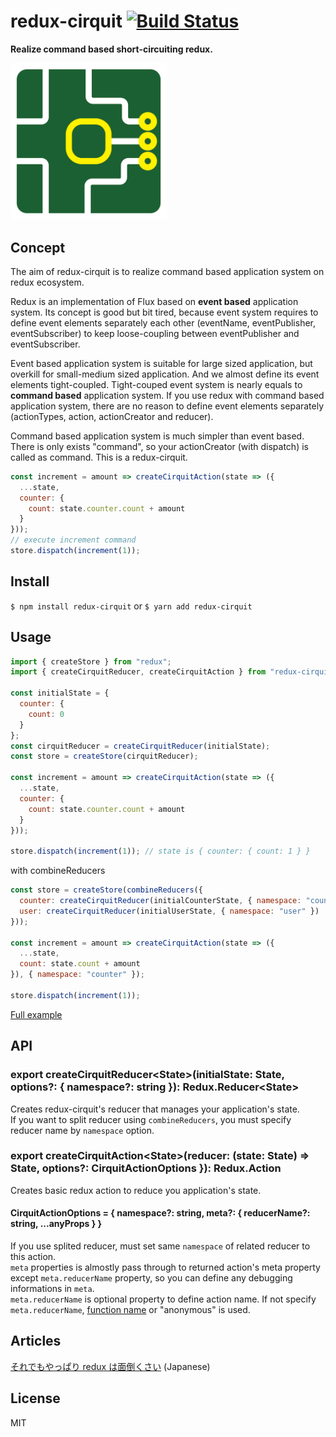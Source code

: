 # redux-cirquit [![Build Status](https://travis-ci.org/airtoxin/redux-cirquit.svg?branch=master)](https://travis-ci.org/airtoxin/redux-cirquit)

__Realize command based short-circuiting redux.__

<img src="/logo.png" width="250px" />

## Concept

The aim of redux-cirquit is to realize command based application system on redux ecosystem.

Redux is an implementation of Flux based on __event based__ application system.
Its concept is good but bit tired,
because event system requires to define event elements separately each other (eventName, eventPublisher, eventSubscriber) to keep loose-coupling between eventPublisher and eventSubscriber.

Event based application system is suitable for large sized application, but overkill for small-medium sized application.
And we almost define its event elements tight-coupled.
Tight-couped event system is nearly equals to __command based__ application system.
If you use redux with command based application system, there are no reason to define event elements separately (actionTypes, action, actionCreator and reducer).

Command based application system is much simpler than event based.
There is only exists "command", so your actionCreator (with dispatch) is called as command.
This is a redux-cirquit.

```js
const increment = amount => createCirquitAction(state => ({
  ...state,
  counter: {
    count: state.counter.count + amount
  }
}));
// execute increment command
store.dispatch(increment(1));
```

## Install

`$ npm install redux-cirquit` or `$ yarn add redux-cirquit`

## Usage

```js
import { createStore } from "redux";
import { createCirquitReducer, createCirquitAction } from "redux-cirquit";

const initialState = {
  counter: {
    count: 0
  }
};
const cirquitReducer = createCirquitReducer(initialState);
const store = createStore(cirquitReducer);

const increment = amount => createCirquitAction(state => ({
  ...state,
  counter: {
    count: state.counter.count + amount
  }
}));

store.dispatch(increment(1)); // state is { counter: { count: 1 } }
```

with combineReducers

```js
const store = createStore(combineReducers({
  counter: createCirquitReducer(initialCounterState, { namespace: "counter" }),
  user: createCirquitReducer(initialUserState, { namespace: "user" })
}));

const increment = amount => createCirquitAction(state => ({
  ...state,
  count: state.count + amount
}), { namespace: "counter" });

store.dispatch(increment(1));
```

[Full example](https://github.com/airtoxin/redux-cirquit-example)

## API

### export createCirquitReducer\<State\>(initialState: State, options?: { namespace?: string }): Redux.Reducer\<State\>

Creates redux-cirquit's reducer that manages your application's state.  
If you want to split reducer using `combineReducers`, you must specify reducer name by `namespace` option.

### export createCirquitAction\<State\>(reducer: (state: State) => State, options?: CirquitActionOptions }): Redux.Action

Creates basic redux action to reduce you application's state.  

#### CirquitActionOptions = { namespace?: string, meta?: { reducerName?: string, ...anyProps } }

If you use splited reducer, must set same `namespace` of related reducer to this action.  
`meta` properties is almostly pass through to returned action's meta property except `meta.reducerName` property, so you can define any debugging informations in `meta`.  
`meta.reducerName` is optional property to define action name.
If not specify `meta.reducerName`, [function name](https://developer.mozilla.org/en-US/docs/Web/JavaScript/Reference/Global_Objects/Function/name) or "anonymous" is used.

## Articles

[それでもやっぱり redux は面倒くさい](https://qiita.com/airtoxin/items/1632d523ad95adf6f3fe) (Japanese)

## License

MIT
